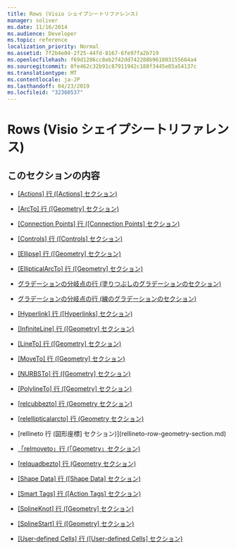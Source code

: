 ```yaml
---
title: Rows (Visio シェイプシートリファレンス)
manager: soliver
ms.date: 11/16/2014
ms.audience: Developer
ms.topic: reference
localization_priority: Normal
ms.assetid: 7f2b4e04-2f25-44fd-8167-6fe97fa2b719
ms.openlocfilehash: f69d1286cc8eb2f42dd742288b961803155664a4
ms.sourcegitcommit: 8fe462c32b91c87911942c188f3445e85a54137c
ms.translationtype: MT
ms.contentlocale: ja-JP
ms.lasthandoff: 04/23/2019
ms.locfileid: "32360537"
---
```

# <a name="rows-visio-shapesheet-reference"></a>Rows (Visio シェイプシートリファレンス)

## <a name="in-this-section"></a>このセクションの内容

- [[Actions] 行 ([Actions] セクション)](actions-row-actions-section.md)
    
- [[ArcTo] 行 ([Geometry] セクション)](arcto-row-geometry-section.md)
    
- [[Connection Points] 行 ([Connection Points] セクション)](connection-points-row-connection-points-section.md)
    
- [[Controls] 行 ([Controls] セクション)](controls-row-controls-section.md)
    
- [[Ellipse] 行 ([Geometry] セクション)](ellipse-row-geometry-section.md)
    
- [[EllipticalArcTo] 行 ([Geometry] セクション)](ellipticalarcto-row-geometry-section.md)
    
- [グラデーションの分岐点の行 (塗りつぶしのグラデーションのセクション)](gradient-stop-row-fill-gradient-section.md)
    
- [グラデーションの分岐点の行 (線のグラデーションのセクション)](gradient-stop-row-line-gradient-section.md)
    
- [[Hyperlink] 行 ([Hyperlinks] セクション)](hyperlink-row-hyperlinks-section.md)
    
- [[InfiniteLine] 行 ([Geometry] セクション)](infiniteline-row-geometry-section.md)
    
- [[LineTo] 行 ([Geometry] セクション)](lineto-row-geometry-section.md)
    
- [[MoveTo] 行 ([Geometry] セクション)](moveto-row-geometry-section.md)
    
- [[NURBSTo] 行 ([Geometry] セクション)](nurbsto-row-geometry-section.md)
    
- [[PolylineTo] 行 ([Geometry] セクション)](polylineto-row-geometry-section.md)
    
- [[relcubbezto] 行 (Geometry セクション)](relcubbezto-row-geometry-section.md)
    
- [[relellipticalarcto] 行 (Geometry セクション)](relellipticalarcto-row-geometry-section.md)
    
- [rellineto 行 (図形座標] セクション)](rellineto-row-geometry-section.md)
    
- [「relmoveto」行 (「Geometry」セクション)](relmoveto-row-geometry-section.md)
    
- [[relquadbezto] 行 (Geometry セクション)](relquadbezto-row-geometry-section.md)
    
- [[Shape Data] 行 ([Shape Data] セクション)](shape-data-row-shape-data-section.md)
    
- [[Smart Tags] 行 ([Action Tags] セクション)](smart-tags-row-action-tags-section.md)
    
- [[SplineKnot] 行 ([Geometry] セクション)](splineknot-row-geometry-section.md)
    
- [[SplineStart] 行 ([Geometry] セクション)](splinestart-row-geometry-section.md)
    
- [[User-defined Cells] 行 ([User-defined Cells] セクション)](user-defined-cells-row-user-defined-cells-section.md)
    

